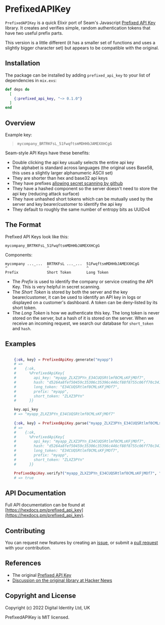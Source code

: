 # PrefixedAPIKey

`PrefixedAPIKey` is a quick Elixir port of Seam's Javascript 
[Prefixed API Key](https://github.com/seamapi/prefixed-api-key) library. 
It creates and verifies simple, random authentication tokens that have two useful prefix parts.

This version is a little different (it has a smaller set of functions and uses a slightly bigger character set) 
but appears to be compatible with the original.

## Installation

The package can be installed by adding `prefixed_api_key` to your list of
dependencies in `mix.exs`:

```elixir
def deps do
  [
    {:prefixed_api_key, "~> 0.1.0"}
  ]
end
```

## Overview

Example key:
> `mycompany_BRTRKFsL_51FwqftsmMDHHbJAMEXXHCgG`

Seam-style API Keys have these benefits:

- Double clicking the api key usually selects the entire api key
- The alphabet is standard across languages (the original uses Base58, this uses a slightly larger alphanumeric ASCII set)
- They are shorter than hex and base32 api keys
- They have prefixes [allowing secret scanning by github](https://docs.github.com/en/code-security/secret-scanning/about-secret-scanning)
- They have a hashed component so the server doesn't need to store the api key (reducing attack surface)
- They have unhashed short tokens which can be mutually used by the server and key bearer/customer to identify the api key
- They default to roughly the same number of entropy bits as UUIDv4

## The Format

Prefixed API Keys look like this:

```
mycompany_BRTRKFsL_51FwqftsmMDHHbJAMEXXHCgG
```

Components:

```
mycompany ..._...  BRTRKFsL ..._...  51FwqftsmMDHHbJAMEXXHCgG
^                  ^                 ^
Prefix             Short Token       Long Token
```

- The *Prefix* is used to identify the company or service creating the API Key.
  This is very helpful in secret scanning.
- The *Short Token* is stored by both the server and the key bearer/customer, it
  can be used to identify an API key in logs or displayed on a customer's
  dashboard. A token can be deny-listed by its short token.
- The *Long Token* is how we authenticate this key. The long token is never stored
  on the server, but a hash of it is stored on the server. When we receive an
  incoming request, we search our database for `short_token` and `hash`.

## Examples
```elixir

    {:ok, key} = PrefixedApiKey.generate("myapp")
    # => 
    #    {:ok,
    #      %PrefixedApiKey{
    #        api_key: "myapp_ZLXZ3PYn_E34CUQSRtlmf0CMLsKFjMOf7",
    #        hash: "d5264a8fef50459c35306c35396c446cf88f8755c06ff70c341eb3fbd606ca44",
    #        long_token: "E34CUQSRtlmf0CMLsKFjMOf7",
    #        prefix: "myapp",
    #        short_token: "ZLXZ3PYn"
    #      }}

    key.api_key
    # => "myapp_ZLXZ3PYn_E34CUQSRtlmf0CMLsKFjMOf7"
    
    {:ok, key} = PrefixedApiKey.parse("myapp_ZLXZ3PYn_E34CUQSRtlmf0CMLsKFjMOf7")
    # => 
    #    {:ok,
    #      %PrefixedApiKey{
    #        api_key: "myapp_ZLXZ3PYn_E34CUQSRtlmf0CMLsKFjMOf7",
    #        hash: "d5264a8fef50459c35306c35396c446cf88f8755c06ff70c341eb3fbd606ca44",
    #        long_token: "E34CUQSRtlmf0CMLsKFjMOf7",
    #        prefix: "myapp",
    #        short_token: "ZLXZ3PYn"
    #      }}

    PrefixedApiKey.verify?("myapp_ZLXZ3PYn_E34CUQSRtlmf0CMLsKFjMOf7", "d5264a8fef50459c35306c35396c446cf88f8755c06ff70c341eb3fbd606ca44")
    # => true

```


## API Documentation

Full API documentation can be found at
[https://hexdocs.pm/prefixed_api_key](https://hexdocs.pm/prefixed_api_key).

## Contributing

You can request new features by creating an [issue](https://github.com/Digital-Identity-Labs/prefixed_api_key/issues),
or submit a [pull request](https://github.com/Digital-Identity-Labs/prefixed_api_key/pulls) with your contribution.

## References

* The original [Prefixed API Key](https://github.com/seamapi/prefixed-api-key)
* [Discussion on the original library at Hacker News](https://news.ycombinator.com/item?id=31333933#31336542)

## Copyright and License

Copyright (c) 2022 Digital Identity Ltd, UK

PrefixedAPIKey is MIT licensed.
